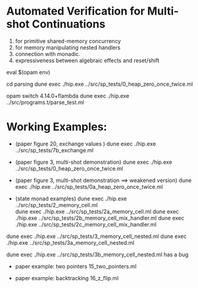 # Automated Verification for Multi-shot Continuations 



1. for primitive shared-memory concurrency
2. for memory manipulating nested handlers
3. connection with monadic. 
4. expressiveness between algebraic effects and reset/shift 


eval $(opam env)

cd parsing
dune exec ./hip.exe ../src/sp_tests/0_heap_zero_once_twice.ml


opam switch 4.14.0+flambda
dune exec ./hip.exe ../src/programs.t/parse_test.ml



# Working Examples:

- (paper figure 20, exchange values ) 
dune exec ./hip.exe ../src/sp_tests/7b_exchange.ml

- (paper figure 3, multi-shot demonstration)
dune exec ./hip.exe ../src/sp_tests/0_heap_zero_once_twice.ml

- (paper figure 3, multi-shot demonstration ==> weakened version)
dune exec ./hip.exe ../src/sp_tests/0a_heap_zero_once_twice.ml

- (state monad examples) 
dune exec ./hip.exe ../src/sp_tests/2_memory_cell.ml   
dune exec ./hip.exe ../src/sp_tests/2a_memory_cell.ml
dune exec ./hip.exe ../src/sp_tests/2b_memory_cell_mix_handler.ml
dune exec ./hip.exe ../src/sp_tests/2c_memory_cell_mix_handler.ml

dune exec ./hip.exe ../src/sp_tests/3_memory_cell_nested.ml
dune exec ./hip.exe ../src/sp_tests/3a_memory_cell_nested.ml

dune exec ./hip.exe ../src/sp_tests/3b_memory_cell_nested.ml
has a bug

- paper example: two pointers 
15_two_pointers.ml 

- paper example: backtracking 
16_z_flip.ml 


